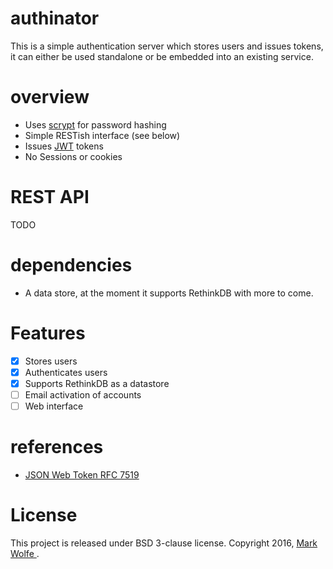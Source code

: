 # authinator

This is a simple authentication server which stores users and issues tokens, it can either be used standalone or be embedded into an existing service.

# overview

* Uses [scrypt](www.tarsnap.com/scrypt.html) for password hashing
* Simple RESTish interface (see below)
* Issues [JWT](https://jwt.io/) tokens
* No Sessions or cookies

# REST API

TODO

# dependencies

* A data store, at the moment it supports RethinkDB with more to come.

# Features

* [x] Stores users
* [x] Authenticates users
* [x] Supports RethinkDB as a datastore
* [ ] Email activation of accounts
* [ ] Web interface

# references

* [JSON Web Token RFC 7519](https://tools.ietf.org/html/rfc7519)

# License

This project is released under BSD 3-clause license. Copyright 2016, [Mark Wolfe ](mailto:mark@wolfe.id.au).
